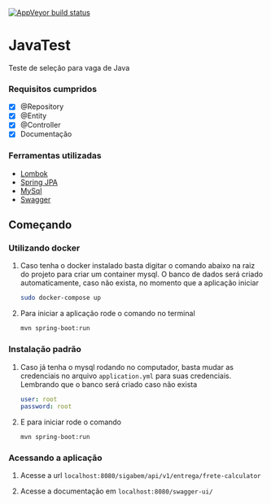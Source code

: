 [![AppVeyor build status](https://ci.appveyor.com/api/projects/status/kayjdh5qtgymhoxr/branch/master?svg=true)](https://ci.appveyor.com/project/Rdatatable/data-table)

# JavaTest
Teste de seleção para vaga de Java

### Requisitos cumpridos

- [x] @Repository
- [x] @Entity
- [x] @Controller
- [x] Documentação

### Ferramentas utilizadas

* [Lombok](https://projectlombok.org/)
* [Spring JPA](https://spring.io/projects/spring-data-jpa)
* [MySql](https://www.mysql.com/)
* [Swagger](https://swagger.io/docs/)

## Começando

### Utilizando docker

1. Caso tenha o docker instalado basta digitar o comando abaixo na raiz do projeto para criar um container mysql. O banco de dados será criado automaticamente, caso não exista, no momento que a aplicação iniciar
    ```sh
    sudo docker-compose up
    ```
    
2. Para iniciar a aplicação rode o comando no terminal

    ```sh
    mvn spring-boot:run
    ```

### Instalação padrão

1. Caso já tenha o mysql rodando no computador, basta mudar as credenciais no arquivo ```application.yml``` para suas credenciais. Lembrando que o banco será criado caso não exista

   ```yml
   user: root
   password: root
   ```
   
2.  E para iniciar rode o comando

    ```sh
    mvn spring-boot:run
    ```
  
### Acessando a aplicação

1. Acesse a url ```localhost:8080/sigabem/api/v1/entrega/frete-calculator```

2. Acesse a documentação em ```localhost:8080/swagger-ui/```


